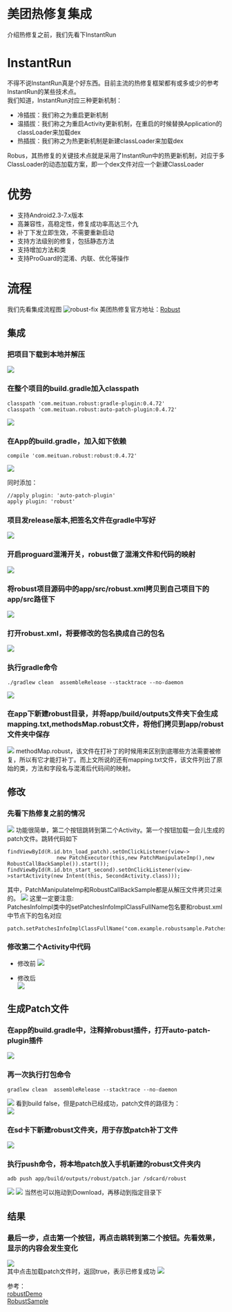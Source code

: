 # 美团热修复集成

介绍热修复之前，我们先看下InstantRun 
# InstantRun
不得不说InstantRun真是个好东西。目前主流的热修复框架都有或多或少的参考InstantRun的某些技术点。  
我们知道，InstantRun对应三种更新机制：  
 
- 冷插拔：我们称之为重启更新机制
- 温插拔：我们称之为重启Activity更新机制，在重启的时候替换Application的classLoader来加载dex
- 热插拔：我们称之为热更新机制是新建classLoader来加载dex

Robus，其热修复的关键技术点就是采用了InstantRun中的热更新机制，对应于多ClassLoader的动态加载方案，即一个dex文件对应一个新建ClassLoader
<!--more-->
# 优势
- 支持Android2.3-7.x版本
- 高兼容性，高稳定性，修复成功率高达三个九
- 补丁下发立即生效，不需要重新启动
- 支持方法级别的修复，包括静态方法
- 支持增加方法和类
- 支持ProGuard的混淆、内联、优化等操作

# 流程
我们先看集成流程图
![robust-fix][1]
美团热修复官方地址：[Robust][0]
## 集成
### 把项目下载到本地并解压  
![][6]
### 在整个项目的build.gradle加入classpath

	classpath 'com.meituan.robust:gradle-plugin:0.4.72'
	classpath 'com.meituan.robust:auto-patch-plugin:0.4.72'
![][2]
### 在App的build.gradle，加入如下依赖

	compile 'com.meituan.robust:robust:0.4.72'
![][3]

同时添加：
  
	//apply plugin: 'auto-patch-plugin'
	apply plugin: 'robust'
### 项目发release版本,把签名文件在gradle中写好
![][4]
### 开启proguard混淆开关，robust做了混淆文件和代码的映射 
![][5]
### 将robust项目源码中的app/src/robust.xml拷贝到自己项目下的app/src路径下 
![][7]
### 打开robust.xml，将要修改的包名换成自己的包名
![][8]
### 执行gradle命令
	./gradlew clean  assembleRelease --stacktrace --no-daemon
![][9]
### 在app下新建robust目录，并将app/build/outputs文件夹下会生成mapping.txt,methodsMap.robust文件，将他们拷贝到app/robust文件夹中保存
![][10]
methodMap.robust，该文件在打补丁的时候用来区别到底哪些方法需要被修复，所以有它才能打补丁。而上文所说的还有mapping.txt文件，该文件列出了原始的类，方法和字段名与混淆后代码间的映射。   
## 修改
### 先看下热修复之前的情况
![][11]
功能很简单，第二个按钮跳转到第二个Activity。第一个按钮加载一会儿生成的patch文件。跳转代码如下   

 	findViewById(R.id.btn_load_patch).setOnClickListener(view->
                    new PatchExecutor(this,new PatchManipulateImp(),new RobustCallBackSample()).start());
	findViewById(R.id.btn_start_second).setOnClickListener(view->startActivity(new Intent(this, SecondActivity.class)));
其中，PatchManipulateImp和RobustCallBackSample都是从解压文件拷贝过来的。
![][12]
这里一定要注意:  
PatchesInfoImpl类中的setPatchesInfoImplClassFullName包名要和robust.xml中<package>节点下的包名对应

	patch.setPatchesInfoImplClassFullName("com.example.robustsample.PatchesInfoImpl");
### 修改第二个Activity中代码
- 修改前 
 ![][13]

- 修改后  
![][14]
## 生成Patch文件

### 在app的build.gradle中，注释掉robust插件，打开auto-patch-plugin插件
![][15]
### 再一次执行打包命令

	gradlew clean  assembleRelease --stacktrace --no-daemon
![][16]
看到build false，但是patch已经成功，patch文件的路径为：  
![][17]
### 在sd卡下新建robust文件夹，用于存放patch补丁文件
![][18]
### 执行push命令，将本地patch放入手机新建的robust文件夹内

	adb push app/build/outputs/robust/patch.jar /sdcard/robust
![][19]
![][20]
当然也可以拖动到Download，再移动到指定目录下  
## 结果
### 最后一步，点击第一个按钮，再点击跳转到第二个按钮。先看效果，显示的内容会发生变化   
![][21]   
其中点击加载patch文件时，返回true，表示已修复成功
![][22]


参考：  
[robustDemo][23]   
[RobustSample][24]


[0]: https://github.com/Meituan-Dianping/Robust
[1]: http://p1kogguea.bkt.clouddn.com/robust-fix.png
[2]: http://p1kogguea.bkt.clouddn.com/robust-build-classpath.png
[3]: http://p1kogguea.bkt.clouddn.com/robust-app-compile.png
[4]: http://p1kogguea.bkt.clouddn.com/robust-sign-config.png
[5]: http://p1kogguea.bkt.clouddn.com/robust-minify.png
[6]: http://p1kogguea.bkt.clouddn.com/robust-app.png
[7]: http://p1kogguea.bkt.clouddn.com/robust-xml.png
[8]: http://p1kogguea.bkt.clouddn.com/robust-package.png
[9]: http://p1kogguea.bkt.clouddn.com/robust-gradlew-clean.png
[10]: http://p1kogguea.bkt.clouddn.com/new-robust.png
[11]: http://p1kogguea.bkt.clouddn.com/robust-before.gif
[12]: http://p1kogguea.bkt.clouddn.com/robust-coppy.png
[13]: http://p1kogguea.bkt.clouddn.com/robust-modity-before.png
[14]: http://p1kogguea.bkt.clouddn.com/robust-modity-after.png
[15]: http://p1kogguea.bkt.clouddn.com/app-plug-patch.png  
[16]: http://p1kogguea.bkt.clouddn.com/robust-patch-succes.png  
[17]: http://p1kogguea.bkt.clouddn.com/robust-patch-jar.png
[18]: http://p1kogguea.bkt.clouddn.com/robust-sdcard-robust.png
[19]: http://p1kogguea.bkt.clouddn.com/adb-push.png
[20]: http://p1kogguea.bkt.clouddn.com/patch-already.png
[21]: http://p1kogguea.bkt.clouddn.com/robust-hot-after.gif
[22]: http://p1kogguea.bkt.clouddn.com/click-patch.png
[23]: https://github.com/xingege662/robustDemo
[24]: https://github.com/PGzxc/RobustSample
